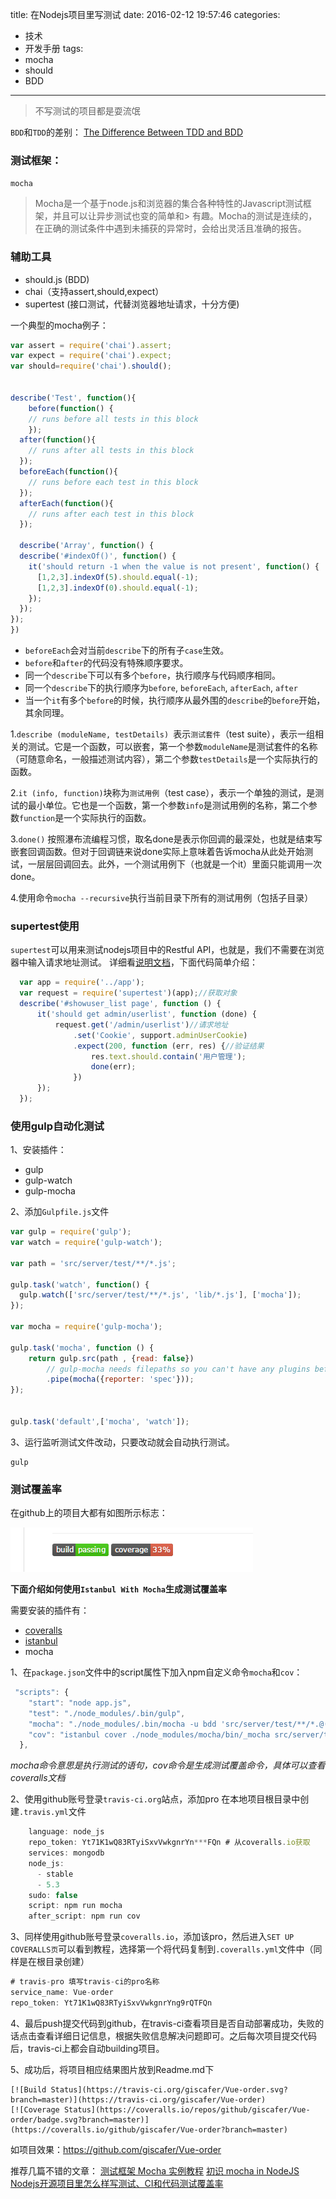 title: 在Nodejs项目里写测试
date: 2016-02-12 19:57:46
categories:
- 技术
- 开发手册
tags:
- mocha
- should
- BDD
---

> 不写测试的项目都是耍流氓

`BDD`和`TDD`的差别： [The Difference Between TDD and BDD][1]

<!-- more -->
### 测试框架：
`mocha`

> Mocha是一个基于node.js和浏览器的集合各种特性的Javascript测试框架，并且可以让异步测试也变的简单和> 有趣。Mocha的测试是连续的，在正确的测试条件中遇到未捕获的异常时，会给出灵活且准确的报告。

### 辅助工具
 - should.js (BDD)
 - chai（支持assert,should,expect）
 - supertest (接口测试，代替浏览器地址请求，十分方便)


一个典型的mocha例子：

```javascript
var assert = require('chai').assert;
var expect = require('chai').expect;
var should=require('chai').should();


describe('Test', function(){
    before(function() {
    // runs before all tests in this block
    });
  after(function(){
    // runs after all tests in this block
  });
  beforeEach(function(){
    // runs before each test in this block
  });
  afterEach(function(){
    // runs after each test in this block
  });
    
  describe('Array', function() {
  describe('#indexOf()', function() {
    it('should return -1 when the value is not present', function() {
      [1,2,3].indexOf(5).should.equal(-1);
      [1,2,3].indexOf(0).should.equal(-1);
    });
  });
});
})

```

 - `beforeEach`会对当前`describe`下的所有子`case`生效。
 - `before`和`after`的代码没有特殊顺序要求。
 - 同一个`describe`下可以有多个`before`，执行顺序与代码顺序相同。
 - 同一个`describe`下的执行顺序为`before`, `beforeEach`, `afterEach`, `after`
 - 当一个`it`有多个`before`的时候，执行顺序从最外围的`describe`的`before`开始，其余同理。

1.`describe (moduleName, testDetails) `表示`测试套件`（test suite），表示一组相关的测试。它是一个函数，可以嵌套，第一个参数`moduleName`是测试套件的名称（可随意命名，一般描述测试内容），第二个参数`testDetails`是一个实际执行的函数。

2.`it (info, function)`块称为`测试用例`（test case），表示一个单独的测试，是测试的最小单位。它也是一个函数，第一个参数`info`是测试用例的名称，第二个参数`function`是一个实际执行的函数。

3.`done()` 按照瀑布流编程习惯，取名done是表示你回调的最深处，也就是结束写嵌套回调函数。但对于回调链来说done实际上意味着告诉mocha从此处开始测试，一层层回调回去。此外，一个测试用例下（也就是一个it）里面只能调用一次done。

4.使用命令`mocha --recursive`执行当前目录下所有的测试用例（包括子目录）

### supertest使用
  
  `supertest`可以用来测试nodejs项目中的Restful API，也就是，我们不需要在浏览器中输入请求地址测试。
  详细看[说明文档](https://github.com/visionmedia/supertest)，下面代码简单介绍：
  ```javascript
    var app = require('../app');
    var request = require('supertest')(app);//获取对象
    describe('#showuser_list page', function () {
        it('should get admin/userlist', function (done) {
            request.get('/admin/userlist')//请求地址
                .set('Cookie', support.adminUserCookie)
                .expect(200, function (err, res) {//验证结果
                    res.text.should.contain('用户管理');
                    done(err);
                })
        });
    });

  ```

### 使用gulp自动化测试

1、安装插件：

 - gulp
 - gulp-watch
 - gulp-mocha
 
2、添加`Gulpfile.js`文件

```javascript
var gulp = require('gulp');
var watch = require('gulp-watch');

var path = 'src/server/test/**/*.js';

gulp.task('watch', function() {
  gulp.watch(['src/server/test/**/*.js', 'lib/*.js'], ['mocha']);
});

var mocha = require('gulp-mocha');
 
gulp.task('mocha', function () {
    return gulp.src(path , {read: false})
        // gulp-mocha needs filepaths so you can't have any plugins before it 
        .pipe(mocha({reporter: 'spec'}));
});


gulp.task('default',['mocha', 'watch']);
```
3、运行监听测试文件改动，只要改动就会自动执行测试。

    gulp

### 测试覆盖率
在github上的项目大都有如图所示标志：

![Build Status & Coverage Status](/static/img/coverage-build.png)

**下面介绍如何使用`Istanbul With Mocha`生成测试覆盖率**

需要安装的插件有：

 - [coveralls](https://github.com/nickmerwin/node-coveralls)
 - [istanbul](https://github.com/gotwarlost/istanbul)
 - mocha
 
1、在`package.json`文件中的script属性下加入npm自定义命令`mocha`和`cov`：

```javascript
 "scripts": {
    "start": "node app.js",
    "test": "./node_modules/.bin/gulp",
    "mocha": "./node_modules/.bin/mocha -u bdd 'src/server/test/**/*.@(js|jsx)'",
    "cov": "istanbul cover ./node_modules/mocha/bin/_mocha src/server/test/**/*.js --report lcovonly -- -R spec && cat ./coverage/lcov.info | ./node_modules/coveralls/bin/coveralls.js && rm -rf ./coverage"
  },
```
*mocha命令意思是执行测试的语句，cov命令是生成测试覆盖命令，具体可以查看coveralls文档*

2、使用github账号登录`travis-ci.org`站点，添加pro
在本地项目根目录中创建`.travis.yml`文件
```javascript
    language: node_js
    repo_token: Yt71K1wQ83RTyiSxvVwkgnrYn***FQn # 从coveralls.io获取
    services: mongodb
    node_js:
      - stable
      - 5.3
    sudo: false
    script: npm run mocha
    after_script: npm run cov
```

3、同样使用github账号登录`coveralls.io`，添加该pro，然后进入`SET UP COVERALLS页`可以看到教程，选择第一个将代码复制到`.coveralls.yml`文件中（同样是在根目录创建）
```javascript
# travis-pro 填写travis-ci的pro名称
service_name: Vue-order
repo_token: Yt71K1wQ83RTyiSxvVwkgnrYng9rQTFQn

```

4、最后push提交代码到github，在travis-ci查看项目是否自动部署成功，失败的话点击查看详细日记信息，根据失败信息解决问题即可。之后每次项目提交代码后，travis-ci上都会自动building项目。

5、成功后，将项目相应结果图片放到Readme.md下

    [![Build Status](https://travis-ci.org/giscafer/Vue-order.svg?branch=master)](https://travis-ci.org/giscafer/Vue-order)
    [![Coverage Status](https://coveralls.io/repos/github/giscafer/Vue-order/badge.svg?branch=master)](https://coveralls.io/github/giscafer/Vue-order?branch=master)


如项目效果：https://github.com/giscafer/Vue-order


推荐几篇不错的文章：
[测试框架 Mocha 实例教程](http://www.ruanyifeng.com/blog/2015/12/a-mocha-tutorial-of-examples.html)
[初识 mocha in NodeJS](https://cnodejs.org/topic/516526766d38277306c7d277#56beaebf26d02fc6626bb560)
[Nodejs开源项目里怎么样写测试、CI和代码测试覆盖率](https://cnodejs.org/topic/558df089ebf9c92d17e73358)

  [1]: http://joshldavis.com/2013/05/27/difference-between-tdd-and-bdd/